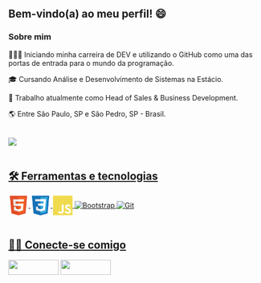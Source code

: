 ## Bem-vindo(a) ao meu perfil! 😄

<h3> Sobre mim </h3>

 <p>👨🏻‍💻 Iniciando minha carreira de DEV e utilizando o GitHub como uma das portas de entrada para o mundo da programação.</p>
 <p>🎓 Cursando Análise e Desenvolvimento de Sistemas na Estácio.</p>
 <p>💼 Trabalho atualmente como Head of Sales & Business Development.</p>
 <p>🌎 Entre São Paulo, SP e São Pedro, SP - Brasil.</p>

<br>

<div>
  <a href="https://github.com/kuldseks">
  <img align="center" height="180em" src="https://github-readme-stats.vercel.app/api/top-langs/?username=kuldseks&layout=compact&langs_count=6&theme=jolly"/>
</div>
<div style="display: inline_block">
  
  <br>
  
## 🛠 Ferramentas e tecnologias
  
  <img align="center" alt="HTML" height="40" width="40" src="https://raw.githubusercontent.com/devicons/devicon/master/icons/html5/html5-original.svg">
  <img align="center" alt="CSS" height="40" width="40" src="https://raw.githubusercontent.com/devicons/devicon/master/icons/css3/css3-original.svg">
  <img align="center" alt="Js" height="40" width="40" src="https://raw.githubusercontent.com/devicons/devicon/master/icons/javascript/javascript-plain.svg">
  <img align="center" alt="Bootstrap" height="40" width="40" src="https://cdn.jsdelivr.net/gh/devicons/devicon/icons/bootstrap/bootstrap-plain.svg" />
  <img align="center" alt="Git" height="40" width="40" src="https://cdn.jsdelivr.net/gh/devicons/devicon/icons/git/git-original.svg">



</div>
 
 <br>
 
## 🤝🏻 Conecte-se comigo
 
<div> 
  <a href="https://www.linkedin.com/in/joaoguilhermepdepaula/" target="_blank"><img height="30" width="100" src="https://img.shields.io/badge/-LinkedIn-%230077B5?style=for-the-badge&logo=linkedin&logoColor=white" target="_blank"></a> 
  <a href = "mailto:joaoguilhermegl3@gmail.com"><img height="30" width="100" src="https://img.shields.io/badge/Gmail-D14836?style=for-the-badge&logo=gmail&logoColor=white" target="_blank"></a>


</div>


